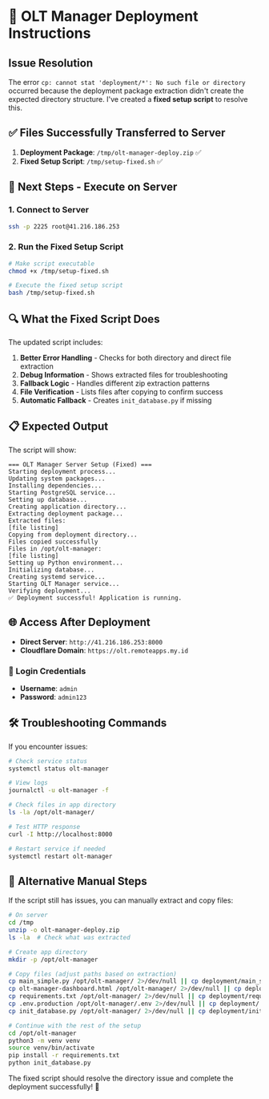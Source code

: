 # 🚀 OLT Manager Deployment Instructions

## Issue Resolution
The error `cp: cannot stat 'deployment/*': No such file or directory` occurred because the deployment package extraction didn't create the expected directory structure. I've created a **fixed setup script** to resolve this.

## ✅ Files Successfully Transferred to Server

1. **Deployment Package**: `/tmp/olt-manager-deploy.zip` ✅
2. **Fixed Setup Script**: `/tmp/setup-fixed.sh` ✅

## 🔧 Next Steps - Execute on Server

### 1. Connect to Server
```bash
ssh -p 2225 root@41.216.186.253
```

### 2. Run the Fixed Setup Script
```bash
# Make script executable
chmod +x /tmp/setup-fixed.sh

# Execute the fixed setup script
bash /tmp/setup-fixed.sh
```

## 🔍 What the Fixed Script Does

The updated script includes:

1. **Better Error Handling** - Checks for both directory and direct file extraction
2. **Debug Information** - Shows extracted files for troubleshooting
3. **Fallback Logic** - Handles different zip extraction patterns
4. **File Verification** - Lists files after copying to confirm success
5. **Automatic Fallback** - Creates `init_database.py` if missing

## 📋 Expected Output

The script will show:
```
=== OLT Manager Server Setup (Fixed) ===
Starting deployment process...
Updating system packages...
Installing dependencies...
Starting PostgreSQL service...
Setting up database...
Creating application directory...
Extracting deployment package...
Extracted files:
[file listing]
Copying from deployment directory...
Files copied successfully
Files in /opt/olt-manager:
[file listing]
Setting up Python environment...
Initializing database...
Creating systemd service...
Starting OLT Manager service...
Verifying deployment...
✅ Deployment successful! Application is running.
```

## 🌐 Access After Deployment

- **Direct Server**: `http://41.216.186.253:8000`
- **Cloudflare Domain**: `https://olt.remoteapps.my.id`

### 🔐 Login Credentials
- **Username**: `admin`
- **Password**: `admin123`

## 🛠️ Troubleshooting Commands

If you encounter issues:

```bash
# Check service status
systemctl status olt-manager

# View logs
journalctl -u olt-manager -f

# Check files in app directory
ls -la /opt/olt-manager/

# Test HTTP response
curl -I http://localhost:8000

# Restart service if needed
systemctl restart olt-manager
```

## 🔄 Alternative Manual Steps

If the script still has issues, you can manually extract and copy files:

```bash
# On server
cd /tmp
unzip -o olt-manager-deploy.zip
ls -la  # Check what was extracted

# Create app directory
mkdir -p /opt/olt-manager

# Copy files (adjust paths based on extraction)
cp main_simple.py /opt/olt-manager/ 2>/dev/null || cp deployment/main_simple.py /opt/olt-manager/
cp olt-manager-dashboard.html /opt/olt-manager/ 2>/dev/null || cp deployment/olt-manager-dashboard.html /opt/olt-manager/
cp requirements.txt /opt/olt-manager/ 2>/dev/null || cp deployment/requirements.txt /opt/olt-manager/
cp .env.production /opt/olt-manager/.env 2>/dev/null || cp deployment/.env.production /opt/olt-manager/.env
cp init_database.py /opt/olt-manager/ 2>/dev/null || cp deployment/init_database.py /opt/olt-manager/

# Continue with the rest of the setup
cd /opt/olt-manager
python3 -m venv venv
source venv/bin/activate
pip install -r requirements.txt
python init_database.py
```

The fixed script should resolve the directory issue and complete the deployment successfully! 🎉